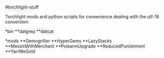 #torchlight-stuff

Torchlight mods and python scripts for convenience dealing with the utf-16
conversion.


*bin
**datgrep
**datcat

*mods
**Gemogrifier
**HyperGems
**LazyStacks
**MessinWithMerchant
**PolearmUpgrade
**ReducedPunishment
**YarrMeGold
